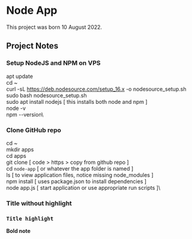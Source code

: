 # Node App
This project was born 10 August 2022.


## Project Notes


### Setup NodeJS and NPM on VPS
apt update\
cd ~\
curl -sL https://deb.nodesource.com/setup_16.x -o nodesource_setup.sh\
sudo bash nodesource_setup.sh\
sudo apt install nodejs   [ this installs both node and npm ]\
node -v\
npm --version\


### Clone GitHub repo
cd ~\
mkdir apps\
cd apps\
git clone [ code > https > copy from github repo ]\
cd `node-app` [ or whatever the app folder is named ]\
ls [ to view application files, notice missing node_modules ]\
npm install [ uses package.json to install dependencies ]\
node app.js [ start application or use appropriate run scripts ]\





### Title without highlight

### `Title highlight`

**Bold note**
